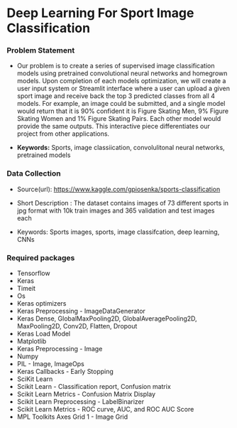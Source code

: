 # Deep Learning For Sport Image Classification

### Problem Statement
* Our problem is to create a series of supervised image classification models using pretrained convolutional neural networks and homegrown models. Upon completion of each models optimization, we will create a user input system or Streamlit interface where a user can upload a given sport image and receive back the top 3 predicted classes from all 4 models. For example, an image could be submitted, and a single model would return that it is 90% confident it is Figure Skating Men, 9% Figure Skating Women and 1% Figure Skating Pairs. Each other model would provide the same outputs. This interactive piece differentiates our project from other applications.
    
    
    
* **Keywords:** Sports, image classiication, convolulitonal neural networks, pretrained models

### Data Collection
* Source(url): https://www.kaggle.com/gpiosenka/sports-classification
* Short Description : The dataset contains images of 73 different sports in jpg format with 10k train images and 365 validation and test images each

* Keywords: Sports images, sports, image classifcation, deep learning, CNNs

### Required packages

* Tensorflow
* Keras
* Timeit
* Os
* Keras optimizers
* Keras Preprocessing - ImageDataGenerator
* Keras Dense, GlobalMaxPooling2D, GlobalAveragePooling2D, MaxPooling2D, Conv2D, Flatten, Dropout
* Keras Load Model
* Matplotlib
* Keras Preprocessing - Image
* Numpy
* PIL - Image, ImageOps
* Keras Callbacks - Early Stopping
* SciKit Learn
* Scikit Learn - Classification report, Confusion matrix
* Scikit Learn Metrics - Confusion Matrix Display
* Scikit Learn Preprocessing - LabelBinarizer
* Scikit Learn Metrics -  ROC curve, AUC, and ROC AUC Score
* MPL Toolkits Axes Grid 1 - Image Grid


